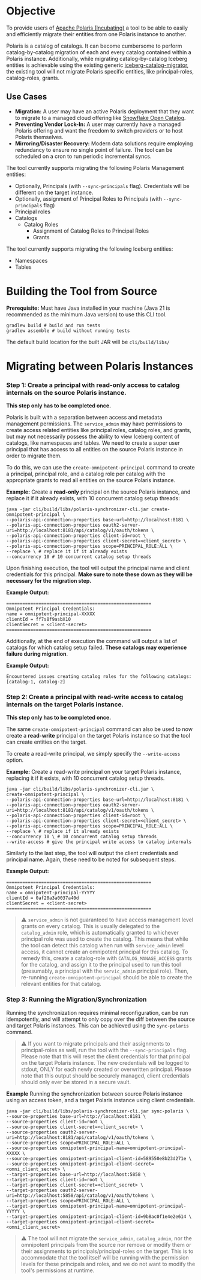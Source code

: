 # Objective

To provide users of [Apache Polaris (Incubating)](https://github.com/apache/polaris) a tool to be able to easily and efficiently
migrate their entities from one Polaris instance to another.

Polaris is a catalog of catalogs. It can become cumbersome to perform catalog-by-catalog migration of each and every catalog contained
within a Polaris instance. Additionally, while migrating catalog-by-catalog Iceberg entities is achievable using the
existing generic [iceberg-catalog-migrator](../iceberg-catalog-migrator/README.md), the existing tool will not migrate
Polaris specific entities, like principal-roles, catalog-roles, grants.

## Use Cases
* **Migration:** A user may have an active Polaris deployment that they want to migrate to a managed cloud offering like
  [Snowflake Open Catalog](https://www.snowflake.com/en/product/features/open-catalog/).
* **Preventing Vendor Lock-In:** A user may currently have a managed Polaris offering and want the freedom to switch providers or to host Polaris themselves.
* **Mirroring/Disaster Recovery:** Modern data solutions require employing redundancy to ensure no single point of
  failure. The tool can be scheduled on a cron to run periodic incremental syncs.

The tool currently supports migrating the following Polaris Management entities:
* Optionally, Principals (with `--sync-principals` flag). Credentials will be different on the target instance.
* Optionally, assignment of Principal Roles to Principals (with `--sync-principals` flag)
* Principal roles
* Catalogs
  * Catalog Roles
    * Assignment of Catalog Roles to Principal Roles
    * Grants

The tool currently supports migrating the following Iceberg entities:
* Namespaces
* Tables

# Building the Tool from Source

**Prerequisite:** Must have Java installed in your machine (Java 21 is recommended as the minimum Java version) to use this CLI tool.

```
gradlew build # build and run tests
gradlew assemble # build without running tests
```

The default build location for the built JAR will be `cli/build/libs/`

# Migrating between Polaris Instances

### Step 1: Create a principal with read-only access to catalog internals on the source Polaris instance.

**This step only has to be completed once.**

Polaris is built with a separation between access and metadata management permissions. The `service_admin`
may have permissions to create access related entities like principal roles, catalog roles, and grants, but may not necessarily
possess the ability to view Iceberg content of catalogs, like namespaces and tables. We need to create a super user principal
that has access to all entities on the source Polaris instance in order to migrate them.

To do this, we can use the `create-omnipotent-principal` command to create a principal, principal role,
and a catalog role per catalog with the appropriate grants to read all entities on the source Polaris instance.

**Example:** Create a **read-only** principal on the source Polaris instance, and replace it if it already exists,
with 10 concurrent catalog setup threads:
```
java -jar cli/build/libs/polaris-synchronizer-cli.jar create-omnipotent-principal \
--polaris-api-connection-properties base-url=http://localhost:8181 \
--polaris-api-connection-properties oauth2-server-uri=http://localhost:8181/api/catalog/v1/oauth/tokens \
--polaris-api-connection-properties client-id=root \
--polaris-api-connection-properties client-secret=<client_secret> \
--polaris-api-connection-properties scope=PRINCIPAL_ROLE:ALL \
--replace \ # replace it if it already exists
--concurrency 10 # 10 concurrent catalog setup threads
```

Upon finishing execution, the tool will output the principal name and client credentials for this
principal. **Make sure to note these down as they will be necessary for the migration step.**

**Example Output:**
```
======================================================
Omnipotent Principal Credentials:
name = omnipotent-principal-XXXXX
clientId = ff7s8f9asbX10
clientSecret = <client-secret>
======================================================
```

Additionally, at the end of execution the command will output a list of catalogs for which catalog setup failed.
**These catalogs may experience failure during migration**.

**Example Output:**
```
Encountered issues creating catalog roles for the following catalogs: [catalog-1, catalog-2]
```

### Step 2: Create a principal with read-write access to catalog internals on the target Polaris instance.

**This step only has to be completed once.**

The same `create-omnipotent-principal` command can also be used to now create a **read-write** principal on the target
Polaris instance so that the tool can create entities on the target.

To create a read-write principal, we simply specify the `--write-access` option.

**Example:** Create a read-write principal on your target Polaris instance, replacing it if it exists, with 10 concurrent
catalog setup threads.
```
java -jar cli/build/libs/polaris-synchronizer-cli.jar \
create-omnipotent-principal \
--polaris-api-connection-properties base-url=http://localhost:8181 \
--polaris-api-connection-properties oauth2-server-uri=http://localhost:8181/api/catalog/v1/oauth/tokens \
--polaris-api-connection-properties client-id=root \
--polaris-api-connection-properties client-secret=<client_secret> \
--polaris-api-connection-properties scope=PRINCIPAL_ROLE:ALL \
--replace \ # replace if it already exists
--concurrency 10 \ # 10 concurrent catalog setup threads
--write-access # give the principal write access to catalog internals
```

Similarly to the last step, the tool will output the client credentials and principal name. Again, these need to be noted
for subsequent steps.

**Example Output:**
```
======================================================
Omnipotent Principal Credentials:
name = omnipotent-principal-YYYYY
clientId = 0af20a3a0037a40d
clientSecret = <client-secret>
======================================================
```

> :warning: `service_admin` is not guaranteed to have access management level grants on every catalog. This is usually
> delegated to the `catalog_admin` role, which is automatically granted to whichever principal role was used to create
> the catalog. This means that while the tool can detect this catalog when run with `service_admin` level access,
> it cannot create an omnipotent principal for this catalog. To remedy this, create a catalog-role with `CATALOG_MANAGE_ACCESS`
> grants for the catalog, and assign it to the principal used to run this tool (presumably, a principal with the `servic_admin`
> principal role). Then, re-running `create-omnipotent-principal` should be able to create the relevant entities for that catalog.

### Step 3: Running the Migration/Synchronization

Running the synchronization requires minimal reconfiguration, can be run idempotently, and will attempt to only copy over the
diff between the source and target Polaris instances. This can be achieved using the `sync-polaris` command.

> :warning: If you want to migrate principals and their assignments to principal-roles as well, run the tool with the
> `--sync-principals` flag. Please note that this will reset the client credentials for that principal on the target 
> Polaris instance. The new credentials will be logged to stdout, ONLY for each newly created or overwritten principal. 
> Please note that this output should be securely managed, client credentials should only ever be stored in a secure vault.

**Example** Running the synchronization between source Polaris instance using an access token, and a target Polaris instance
using client credentials.
```
java -jar cli/build/libs/polaris-synchronizer-cli.jar sync-polaris \
--source-properties base-url=http://localhost:8181 \
--source-properties client-id=root \
--source-properties client-secret=<client_secret> \
--source-properties oauth2-server-uri=http://localhost:8181/api/catalog/v1/oauth/tokens \
--source-properties scope=PRINCIPAL_ROLE:ALL \
--source-properties omnipotent-principal-name=omnipotent-principal-XXXXX \
--source-properties omnipotent-principal-client-id=589550e8b23d271e \
--source-properties omnipotent-principal-client-secret=<omni_client_secret> \
--target-properties base-url=http://localhost:5858 \
--target-properties client-id=root \
--target-properties client-secret=<client_secret> \
--target-properties oauth2-server-uri=http://localhost:5858/api/catalog/v1/oauth/tokens \
--target-properties scope=PRINCIPAL_ROLE:ALL \
--target-properties omnipotent-principal-name=omnipotent-principal-YYYYY \
--target-properties omnipotent-principal-client-id=9b8ac0f1e4e2e614 \
--target-properties omnipotent-principal-client-secret=<omni_client_secret>
```

> :warning: The tool will not migrate the `service_admin`, `catalog_admin`, nor the omnipotent principals from the source
> nor remove or modify them or their assignments to principals/principal-roles on the target. This is to accommodate that 
> the tool itself will be running with the permission levels for these principals and roles, and we do not want to modify 
> the tool's permissions at runtime.
